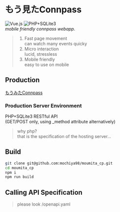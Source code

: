 # もう見たConnpass
![Vue.js](https://img.shields.io/badge/Front--end-Vue.js-4fc08d.svg) ![PHP+SQLite3](https://img.shields.io/badge/Server(production)-PHP%2BSQLite3-6699ff.svg)  
*mobile friendly connpass webapp.*  
> 1. Fast page movement  
> can watch many events quicky  
> 2. Micro interaction  
> lucid, stressless  
> 3. Mobile friendly  
> easy to use on mobile   

## Production  
[もうみたConnpass](http://mochiya98.starfree.jp/moumita_cp/)

### Production Server Environment
PHP+SQLite3 RESTful API  
(GET/POST only, using _method attribute alternatively)  
>why php?  
>that is the specification of the hosting server...  

## Build
```sh
git clone git@github.com:mochiya98/moumita_cp.git
cd moumita_cp
npm i
npm run build
```

## Calling API Specification
> please look /openapi.yaml
